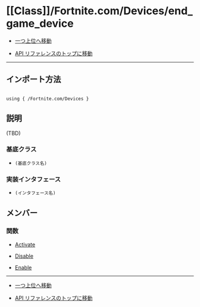 # [[Class]]/Fortnite.com/Devices/end_game_device

- [一つ上位へ移動](../main.md)

- [API リファレンスのトップに移動](/main.md)

---

## インポート方法

```verse

using { /Fortnite.com/Devices }

```

## 説明

(TBD)

### 基底クラス

- `(基底クラス名)`

### 実装インタフェース

- `(インタフェース名)`

## メンバー

### 関数

- [Activate](./F_Activate/main.md)

- [Disable](./F_Disable/main.md)

- [Enable](./F_Enable/main.md)

---

- [一つ上位へ移動](../main.md)

- [API リファレンスのトップに移動](/main.md)
